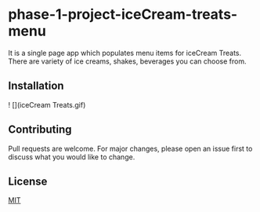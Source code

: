 # phase-1-project-iceCream-treats-menu
It is a single page app which populates menu items for iceCream Treats. There are variety of ice creams, shakes, beverages you can choose from.

## Installation


! [](iceCream Treats.gif)

## Contributing

Pull requests are welcome. For major changes, please open an issue first to discuss what you would like to change.



## License

[MIT](https://choosealicense.com/licenses/mit/)



